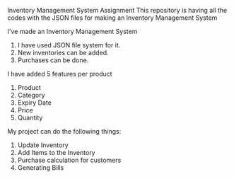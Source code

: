 Inventory Management System Assignment
This repository is having all the codes with the JSON files for making an Inventory Management System

I've made an Inventory Management System

1. I have used JSON file system for it.
2. New inventories can be added.
3. Purchases can be done.

I have added 5 features per product

1. Product
2. Category
3. Expiry Date
4. Price
5. Quantity

My project can do the following things:

1. Update Inventory
2. Add Items to the Inventory
3. Purchase calculation for customers
4. Generating Bills
